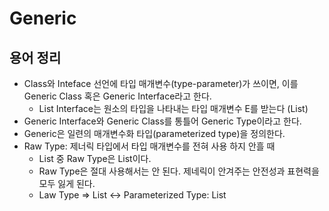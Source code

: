 # Generic


## 용어 정리
* Class와 Inteface 선언에 타입 매개변수(type-parameter)가 쓰이면, 이를 Generic Class 혹은 Generic Interface라고 한다.
  * List Interface는 원소의 타입을 나타내는 타입 매개변수 E를 받는다 (List<E>)
* Generic Interface와 Generic Class를 통틀어 Generic Type이라고 한다.
* Generic은 일련의 매개변수화 타입(parameterized type)을 정의한다.
* Raw Type: 제너릭 타입에서 타입 매개변수를 전혀 사용 하지 안흘 때
  * List<String> 중 Raw Type은 List이다.
  * Raw Type은 절대 사용해서는 안 된다. 제네릭이 안겨주는 안전성과 표현력을 모두 잃게 된다.
  * Law Type => List <->  Parameterized Type: List<String> 


